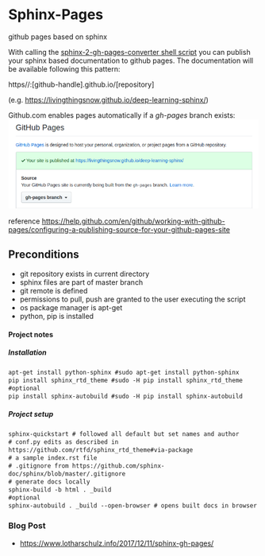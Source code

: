 # Sphinx-Pages
github pages based on sphinx

With calling the [sphinx-2-gh-pages-converter shell script](sphinx-2-gh-pages-converter.sh)
you can publish your sphinx based documentation to github pages.
The documentation will be available following this pattern:

https//:[github-handle].github.io/[repository]

(e.g. https://livingthingsnow.github.io/deep-learning-sphinx/)

Github.com enables pages automatically if a _gh-pages_ branch exists:
<kbd>![gh-pages recognition](/pages-created-from-gh-pages-branch.png)</kbd>

reference 
https://help.github.com/en/github/working-with-github-pages/configuring-a-publishing-source-for-your-github-pages-site

## Preconditions

- git repository exists in current directory
- sphinx files are part of master branch
- git remote is defined
- permissions to pull, push are granted to the user executing the script
- os package manager is apt-get
- python, pip is installed

#### Project notes

##### Installation

```
apt-get install python-sphinx #sudo apt-get install python-sphinx
pip install sphinx_rtd_theme #sudo -H pip install sphinx_rtd_theme
#optional
pip install sphinx-autobuild #sudo -H pip install sphinx-autobuild
```

##### Project setup

```
sphinx-quickstart # followed all default but set names and author
# conf.py edits as described in https://github.com/rtfd/sphinx_rtd_theme#via-package
# a sample index.rst file
# .gitignore from https://github.com/sphinx-doc/sphinx/blob/master/.gitignore
# generate docs locally
sphinx-build -b html . _build
#optional
sphinx-autobuild . _build --open-browser # opens built docs in browser
```

### Blog Post
- https://www.lotharschulz.info/2017/12/11/sphinx-gh-pages/
